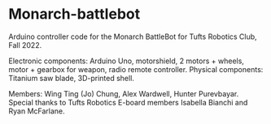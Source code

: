 # Monarch-battlebot
Arduino controller code for the Monarch BattleBot for Tufts Robotics Club, Fall 2022. 

Electronic components: Arduino Uno, motorshield, 2 motors + wheels, motor + gearbox for weapon, radio remote controller.
Physical components: Titanium saw blade, 3D-printed shell.

Members: Wing Ting (Jo) Chung, Alex Wardwell, Hunter Purevbayar. 
Special thanks to Tufts Robotics E-board members Isabella Bianchi and Ryan McFarlane.
